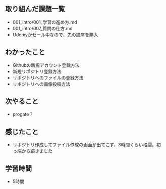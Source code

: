## 取り組んだ課題一覧
- 001_intro/001_学習の進め方.md
- 001_intro/007_質問の仕方.md
- Udemyがセール中なので、先の講座を購入
## わかったこと
- Githubの新規アカウント登録方法
- 新規リポジトリ登録方法
- リポジトリへのファイルの登録方法
- リポジトリへの画像投稿方法
## 次やること
- progate？
## 感じたこと
- リポジトリ作成してファイル作成の画面が出てこず、3時間くらい格闘。初っ端から躓きました
## 学習時間
- 5時間
